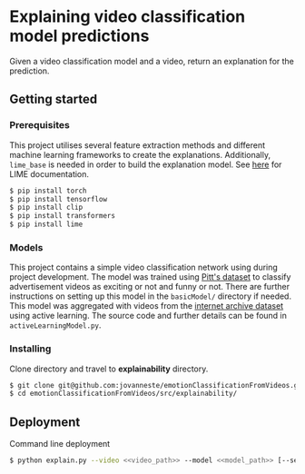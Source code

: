 # Explaining video classification model predictions

Given a video classification model and a video, return an explanation for the prediction.

## Getting started

### Prerequisites

This project utilises several feature extraction methods and different machine learning frameworks to create the explanations. Additionally, `lime_base` is needed in order to build the explanation model. See [here](https://github.com/marcotcr/lime) for LIME documentation.

```bash
$ pip install torch
$ pip install tensorflow
$ pip install clip
$ pip install transformers
$ pip install lime
```

### Models

This project contains a simple video classification network using during project development. The model was trained using [Pitt's dataset](https://people.cs.pitt.edu/~kovashka/ads/) to classify advertisement videos as exciting or not and funny or not. There are further instructions on setting up this model in the `basicModel/` directory if needed. This model was aggregated with videos from the [internet archive dataset](https://archive.org/detailstelevision) using active learning. The source code and further details can be found in `activeLearningModel.py`.


### Installing

Clone directory and travel to **explainability** directory.

```bash
$ git clone git@github.com:jovanneste/emotionClassificationFromVideos.git
$ cd emotionClassificationFromVideos/src/explainability/
```

## Deployment

Command line deployment

```bash
$ python explain.py --video <<video_path>> --model <<model_path>> [--segments <<int:number of segments>>] [--features <<int:number of features>>] [--print <<bool:show detailed outputs>>]
```
